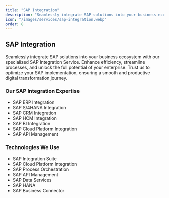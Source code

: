 ```yaml
---
title: "SAP Integration"
description: "Seamlessly integrate SAP solutions into your business ecosystem with our specialized SAP Integration Service. Enhance efficiency, streamline processes, and unlock the full potential of your enterprise."
icon: "/images/services/sap-integration.webp"
order: 8
---
```


## SAP Integration

Seamlessly integrate SAP solutions into your business ecosystem with our specialized SAP Integration Service. Enhance efficiency, streamline processes, and unlock the full potential of your enterprise. Trust us to optimize your SAP implementation, ensuring a smooth and productive digital transformation journey.

### Our SAP Integration Expertise

- SAP ERP Integration
- SAP S/4HANA Integration
- SAP CRM Integration
- SAP HCM Integration
- SAP BI Integration
- SAP Cloud Platform Integration
- SAP API Management

### Technologies We Use

- SAP Integration Suite
- SAP Cloud Platform Integration
- SAP Process Orchestration
- SAP API Management
- SAP Data Services
- SAP HANA
- SAP Business Connector
